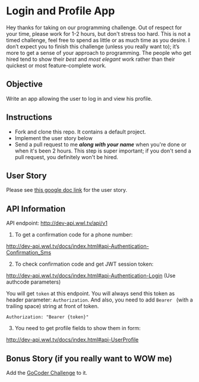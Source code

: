 # Login and Profile App

Hey thanks for taking on our programming challenge. Out of respect for your time, please work for 1-2 hours, but don't stress too hard. This is not a timed challenge, feel free to spend as little or as much time as you desire. I don’t expect you to finish this challenge (unless you really want to); it’s more to get a sense of your approach to programming. The people who get hired tend to show their *best* and *most elegant* work rather than their quickest or most feature-complete work.

## Objective

Write an app allowing the user to log in and view his profile.

## Instructions

* Fork and clone this repo. It contains a default project.
* Implement the user story below
* Send a pull request to me ***along with your name*** when you're done or when it's been 2 hours. This step is super important; if you don't send a pull request, you definitely won't be hired.

## User Story

Please see [this google doc link](https://docs.google.com/document/d/1_OpId3aPamE7mR_Hx79BLEeYjkQEp1zKI4BkXQQNh6w) for the user story.

## API Information

API endpoint: http://dev-api.wwl.tv/api/v1

1. To get a confirmation code for a phone number:

http://dev-api.wwl.tv/docs/index.html#api-Authentication-Confirmation_Sms

2. To check confirmation code and get JWT session token:

http://dev-api.wwl.tv/docs/index.html#api-Authentication-Login (Use authcode parameters)

You will get `token` at this endpoint. You will always send this token as header parameter: `Authorization`. And also, you need to add `Bearer ` (with a trailing space) string at front of token. 

`Authorization: "Bearer {token}"`

3. You need to get profile fields to show them in form:

http://dev-api.wwl.tv/docs/index.html#api-UserProfile

## Bonus Story (if you really want to WOW me)

Add the [GoCoder Challenge](https://docs.google.com/document/d/1XyeZQz9p4LkTnryZL7nko02cF8lZKeBPTU0tb0L2_gI) to it.


